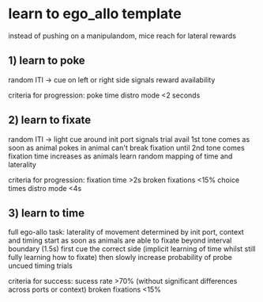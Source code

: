 # learn to ego_allo template

instead of pushing on a manipulandom, mice reach for lateral rewards

## 1) learn to poke
random ITI -> cue on left or right side signals reward availability

criteria for progression: 
poke time distro mode <2 seconds

## 2) learn to fixate
random ITI -> light cue around init port signals trial avail
1st tone comes as soon as animal pokes in
animal can't break fixation until 2nd tone comes
fixation time increases as animals learn
random mapping of time and laterality 

criteria for progression: 
fixation time >2s
broken fixations <15%
choice times distro mode <4s

## 3) learn to time 
full ego-allo task: laterality of movement determined by init port, context and timing
start as soon as animals are able to fixate beyond interval boundary (1.5s)
first cue the correct side (implicit learning of time whilst still fully learning how to fixate)
then slowly increase probability of probe uncued timing trials

criteria for success:
sucess rate >70% (without significant differences across ports or context)
broken fixations <15%

